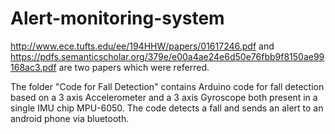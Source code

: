 # Alert-monitoring-system
http://www.ece.tufts.edu/ee/194HHW/papers/01617246.pdf  and https://pdfs.semanticscholar.org/379e/e00a4ae24e6d50e76fbb9f8150ae99168ac3.pdf are two papers which were referred. 
 
The folder "Code for Fall Detection" contains Arduino code for fall detection based on a 3 axis Accelerometer and a 3 axis Gyroscope both present in a single IMU chip MPU-6050. The code detects a fall and sends an alert to an android phone via bluetooth.
 

